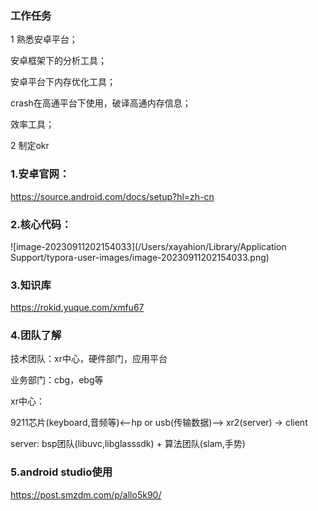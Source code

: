 ### 工作任务

1 熟悉安卓平台；

安卓框架下的分析工具；

安卓平台下内存优化工具；

crash在高通平台下使用，破译高通内存信息；

效率工具；

2 制定okr



### 

### 1.安卓官网：

https://source.android.com/docs/setup?hl=zh-cn



### 2.核心代码：

![image-20230911202154033](/Users/xayahion/Library/Application Support/typora-user-images/image-20230911202154033.png)



### 3.知识库

https://rokid.yuque.com/xmfu67



### 4.团队了解

技术团队：xr中心，硬件部门，应用平台

业务部门：cbg，ebg等



xr中心：

9211芯片(keyboard,音频等)<--hp or usb(传输数据)--> xr2(server) -> client 

server: bsp团队(libuvc,libglasssdk) + 算法团队(slam,手势)



### 5.android studio使用

https://post.smzdm.com/p/allo5k90/
